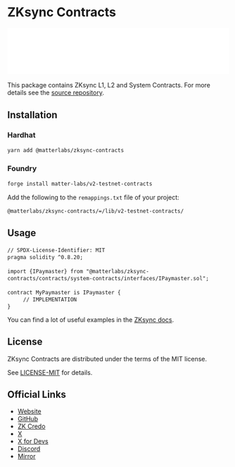 # ZKsync Contracts

[![Logo](logo.svg)](https://zksync.io)

This package contains ZKsync L1, L2 and System Contracts. For more details see the [source repository](https://github.com/matter-labs/era-contracts).

## Installation

### Hardhat

```bash
yarn add @matterlabs/zksync-contracts
```

### Foundry

```bash
forge install matter-labs/v2-testnet-contracts
```

Add the following to the `remappings.txt` file of your project:

```txt
@matterlabs/zksync-contracts/=/lib/v2-testnet-contracts/
```

## Usage

```solidity
// SPDX-License-Identifier: MIT
pragma solidity ^0.8.20;

import {IPaymaster} from "@matterlabs/zksync-contracts/contracts/system-contracts/interfaces/IPaymaster.sol";

contract MyPaymaster is IPaymaster {
     // IMPLEMENTATION
}
```

You can find a lot of useful examples in the [ZKsync docs](https://docs.zksync.io).

## License

ZKsync Contracts are distributed under the terms of the MIT license.

See [LICENSE-MIT](LICENSE-MIT) for details.

## Official Links

- [Website](https://zksync.io)
- [GitHub](https://github.com/matter-labs)
- [ZK Credo](https://github.com/zksync/credo)
- [X](https://x.com/zksync)
- [X for Devs](https://x.com/zksyncdevs)
- [Discord](https://join.zksync.dev)
- [Mirror](https://zksync.mirror.xyz)
